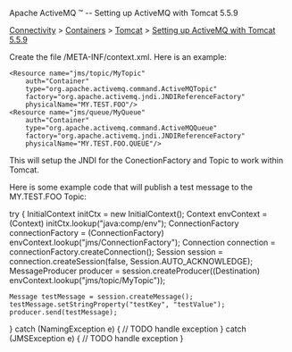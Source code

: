 Apache ActiveMQ ™ -- Setting up ActiveMQ with Tomcat 5.5.9 

[Connectivity](../../../connectivity.md) > [Containers](../../../Connectivity/containers.md) > [Tomcat](../../../Connectivity/Containers/tomcat.md) > [Setting up ActiveMQ with Tomcat 5.5.9](../../../Connectivity/Containers/Tomcat/setting-up-activemq-with-tomcat-559.md)


Create the file <webapp-root>/META-INF/context.xml. Here is an example:

<Context antiJARLocking="true">
    <Resource
        name="jms/ConnectionFactory"
        auth="Container"
        type="org.apache.activemq.ActiveMQConnectionFactory"
        description="JMS Connection Factory"
        factory="org.apache.activemq.jndi.JNDIReferenceFactory"
        brokerURL="tcp://localhost:61616"
        brokerName="LocalActiveMQBroker"
        useEmbeddedBroker="false"/>

    <Resource name="jms/topic/MyTopic"
        auth="Container"
        type="org.apache.activemq.command.ActiveMQTopic"
        factory="org.apache.activemq.jndi.JNDIReferenceFactory"
        physicalName="MY.TEST.FOO"/>
    <Resource name="jms/queue/MyQueue"
        auth="Container"
        type="org.apache.activemq.command.ActiveMQQueue"
        factory="org.apache.activemq.jndi.JNDIReferenceFactory"
        physicalName="MY.TEST.FOO.QUEUE"/>
</Context>

This will setup the JNDI for the ConectionFactory and Topic to work within Tomcat.

Here is some example code that will publish a test message to the MY.TEST.FOO Topic:

try {
    InitialContext initCtx = new InitialContext();
    Context envContext = (Context) initCtx.lookup("java:comp/env");
    ConnectionFactory connectionFactory = (ConnectionFactory) envContext.lookup("jms/ConnectionFactory");
    Connection connection = connectionFactory.createConnection();
    Session session = connection.createSession(false, Session.AUTO_ACKNOWLEDGE);
    MessageProducer producer = session.createProducer((Destination) envContext.lookup("jms/topic/MyTopic"));

    Message testMessage = session.createMessage();
    testMessage.setStringProperty("testKey", "testValue");
    producer.send(testMessage);
} catch (NamingException e) {
    // TODO handle exception
} catch (JMSException e) {
    // TODO handle exception
}

